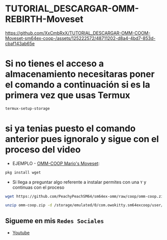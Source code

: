 
# TUTORIAL_DESCARGAR-OMM-REBIRTH-Moveset


https://github.com/XxCmbRxX/TUTORIAL_DESCARGAR-OMM-COOM-Moveset-sm64ex-coop-/assets/125222572/48711202-d8a4-4bd7-853d-cbaf143ab65e



# Si no tienes el acceso a almacenamiento necesitaras poner el comando a continuación si es la primera vez que usas Termux

```bash
termux-setup-storage
```
# si ya tenias puesto el comando anterior pues ignoralo y sigue con el proceso del video



* EJEMPLO - [OMM-COOP Mario's Moveset](https://sm64ex-coopmods.com/odyssey-marios-moveset-rebirth/):

```bash
pkg install wget
```
* Si llega a preguntar algo referente a instalar  permites con una `Y` y continuas con el proceso 

```bash
wget https://github.com/PeachyPeachSM64/sm64ex-omm/raw/coop/omm-coop.zip
```
```bash
unzip omm-coop.zip -d /storage/emulated/0/com.owokitty.sm64excoop/user/mods/
```
## Sigueme en mis `Redes Sociales`



* [Youtube](https://youtube.com/@XxCmbRxX)
